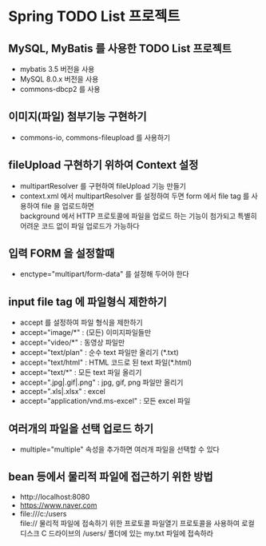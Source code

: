 # Spring TODO List 프로젝트

## MySQL, MyBatis 를 사용한 TODO List 프로젝트
* mybatis 3.5 버전을 사용
* MySQL 8.0.x 버전을 사용
* commons-dbcp2 를 사용

## 이미지(파일) 첨부기능 구현하기
* commons-io, commons-fileupload 를 사용하기

## fileUpload 구현하기 위하여 Context 설정
* multipartResolver 를 구현하여 fileUpload 기능 만들기
* context.xml 에서 multipartResolver 를 설정하여 두면 form 에서 file tag 를 사용하여 file 을 업로드하면  
background 에서 HTTP 프로토콜에 파일을 업로드 하는 기능이 첨가되고 특별히 어려운 코드 없이 파일 업로드가 가능하다

## 입력 FORM 을 설정할때
* enctype="multipart/form-data" 를 설정해 두어야 한다

## input file tag 에 파일형식 제한하기
* accept 를 설정하여 파일 형식을 제한하기
* accept="image/*" : (모든) 이미지파일들만
* accept="video/*" : 동영상 파일만
* accept="text/plan" : 순수 text 파일만 올리기 (*.txt)
* accept="text/html" : HTML 코드로 된 text 파일(*.html)
* accept="text/*" : 모든 text 파일 올리기
* accept=".jpg|.gif|.png" : jpg, gif, png 파일만 올리기
* accept=".xls|.xlsx" : excel
* accept="application/vnd.ms-excel" : 모든 excel 파일

## 여러개의 파일을 선택 업로드 하기
* multiple="multiple" 속성을 추가하면 여러개 파일을 선택할 수 있다

## bean 등에서 물리적 파일에 접근하기 위한 방법
* http://localhost:8080
* https://www.naver.com
* file:///c:/users  
file:// 물리적 파일에 접속하기 위한 프로토콜
파일열기 프로토콜을 사용하여 로컬디스크 C 드라이브의 /users/ 폴더에 있는 my.txt 파일에 접속하라